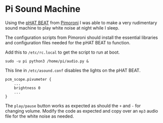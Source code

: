 # Pi Sound Machine

Using the [pHAT BEAT](https://learn.pimoroni.com/tutorial/sandyj/getting-started-with-phat-beat) from [Pimoroni](https://learn.pimoroni.com/) I was able to make a very rudimentary sound machine to play white noise at night while I sleep.

The configuration scripts from Pimoroni should install the essential libraries and configuration files needed for the pHAT BEAT to function.

Add this to `/etc/rc.local` to get the script to run at boot.

```
sudo -u pi python3 /home/pi/audio.py &
```

This line in `/etc/asound.conf` disables the lights on the pHAT BEAT.

```
pcm_scope.pivumeter {
    ...
    brightness 0
    ...
}
```

The `play/pause` button works as expected as should the `+` and `-` for changing volume. Modify the code as expected and copy over an `mp3` audio file for the white noise as needed.